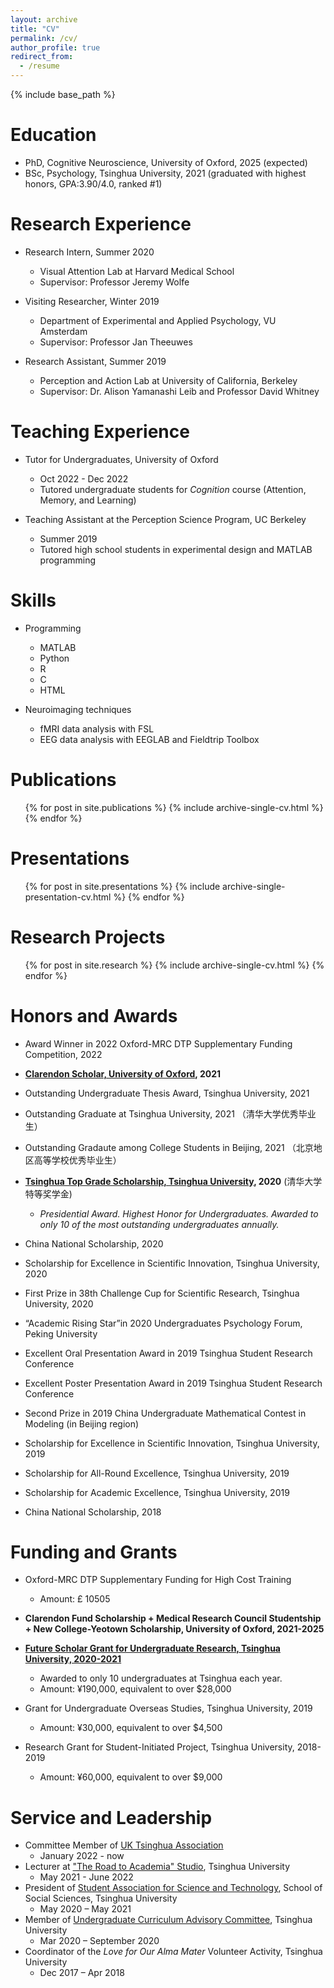 ```yaml
---
layout: archive
title: "CV"
permalink: /cv/
author_profile: true
redirect_from:
  - /resume
---
```

{% include base_path %}

Education
=========

* PhD, Cognitive Neuroscience, University of Oxford, 2025 (expected)
* BSc, Psychology, Tsinghua University, 2021 (graduated with highest honors, GPA:3.90/4.0, ranked #1)

Research Experience
===================

* Research Intern, Summer 2020

  * Visual Attention Lab at Harvard Medical School
  * Supervisor: Professor Jeremy Wolfe
* Visiting Researcher, Winter 2019

  * Department of Experimental and Applied Psychology, VU Amsterdam
  * Supervisor: Professor Jan Theeuwes
* Research Assistant, Summer 2019

  * Perception and Action Lab at University of California, Berkeley
  * Supervisor: Dr. Alison Yamanashi Leib and Professor David Whitney

# Teaching Experience

* Tutor for Undergraduates, University of Oxford

  * Oct 2022 - Dec 2022
  * Tutored undergraduate students for *Cognition* course (Attention, Memory, and Learning)
* Teaching Assistant at the Perception Science Program, UC Berkeley

  * Summer 2019
  * Tutored high school students in experimental design and MATLAB programming

Skills
======

* Programming

  * MATLAB
  * Python
  * R
  * C
  * HTML
* Neuroimaging techniques

  * fMRI data analysis with FSL
  * EEG data analysis with EEGLAB and Fieldtrip Toolbox

Publications
============

<ul>{% for post in site.publications %}
    {% include archive-single-cv.html %}
  {% endfor %}</ul>

Presentations
=============

<ul>{% for post in site.presentations %}
    {% include archive-single-presentation-cv.html %}
  {% endfor %}</ul>

Research Projects
=================

<ul>{% for post in site.research %}
    {% include archive-single-cv.html %}
  {% endfor %}</ul>

Honors and Awards
=================

- Award Winner in 2022 Oxford-MRC DTP Supplementary Funding Competition, 2022
- **[Clarendon Scholar, University of Oxford](https://www.clarendonscholarsassociation.co.uk/2021), 2021**
- Outstanding Undergraduate Thesis Award, Tsinghua University, 2021
- Outstanding Graduate at Tsinghua University, 2021 （清华大学优秀毕业生）
- Outstanding Gradaute among College Students in Beijing, 2021 （北京地区高等学校优秀毕业生）
- **[Tsinghua Top Grade Scholarship, Tsinghua University](https://www.tsinghua.edu.cn/info/2275/85312.htm), 2020** (清华大学特等奖学金)

  - *Presidential Award. Highest Honor for Undergraduates. Awarded to only 10 of the most outstanding undergraduates annually.*
- China National Scholarship, 2020
- Scholarship for Excellence in Scientific Innovation, Tsinghua University, 2020
- First Prize in 38th Challenge Cup for Scientific Research, Tsinghua University, 2020
- “Academic Rising Star”in 2020 Undergraduates Psychology Forum, Peking University
- Excellent Oral Presentation Award in 2019 Tsinghua Student Research Conference
- Excellent Poster Presentation Award in 2019 Tsinghua Student Research Conference
- Second Prize in 2019 China Undergraduate Mathematical Contest in
  Modeling (in Beijing region)
- Scholarship for Excellence in Scientific Innovation,  Tsinghua University, 2019
- Scholarship for All-Round Excellence,  Tsinghua University, 2019
- Scholarship for Academic Excellence,  Tsinghua University, 2019
- China National Scholarship, 2018

Funding and Grants
==================

* Oxford-MRC DTP Supplementary Funding for High Cost Training

  * Amount: £ 10505
* **Clarendon Fund Scholarship + Medical Research Council Studentship + New College-Yeotown Scholarship, University of Oxford, 2021-2025**
* **[Future Scholar Grant for Undergraduate Research, Tsinghua University, 2020-2021](https://www.psych.tsinghua.edu.cn/info/1197/1031.htm)**

  * Awarded to only 10 undergraduates at Tsinghua each year.
  * Amount: ¥190,000, equivalent to over $28,000
* Grant for Undergraduate Overseas Studies, Tsinghua University, 2019

  * Amount: ¥30,000, equivalent to over $4,500
* Research Grant for Student-Initiated Project, Tsinghua University, 2018-2019

  * Amount: ¥60,000, equivalent to over $9,000

Service and Leadership
======================

* Committee Member of [UK Tsinghua Association](https://www.tsinghua.org.cn/info/1158/21603.htm)
  * January 2022 - now
* Lecturer at ["The Road to Academia" Studio](https://www.tsinghua.edu.cn/xtw/info/1015/1161.htm), Tsinghua University
  * May 2021 - June 2022
* President of [Student Association for Science and Technology](https://www.tsinghua.edu.cn/xtw/sdfg/xskxjsxhd.htm), School of Social Sciences, Tsinghua University
  * May 2020 – May 2021
* Member of [Undergraduate Curriculum Advisory Committee](http://www.tuef.tsinghua.edu.cn/info/qhyx/3150), Tsinghua University
  * Mar 2020 – September 2020
* Coordinator of the _Love for Our Alma Mater_ Volunteer Activity, Tsinghua University
  * Dec 2017 – Apr 2018
